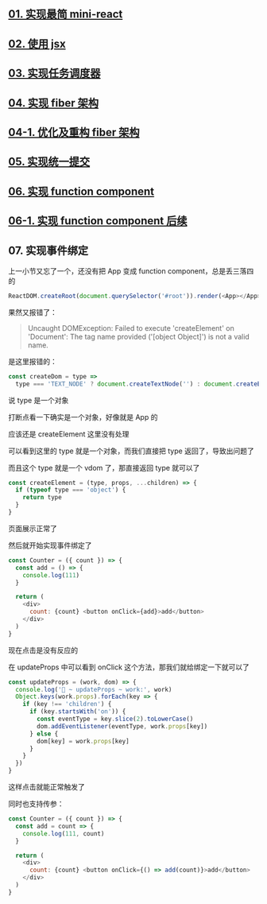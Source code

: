 ## [01. 实现最简 mini-react](https://github.com/HenryTSZ/mini-react/tree/53e888f05c5f33915fdb06bc7dbbd0e2e0c12856)

## [02. 使用 jsx](https://github.com/HenryTSZ/mini-react/tree/827131b7d45d76c822cb6a655778ed91bf5a2de1)

## [03. 实现任务调度器](https://github.com/HenryTSZ/mini-react/tree/a23c36b7b2a6e8e7ad28a2431c2f98e3208ac546)

## [04. 实现 fiber 架构](https://github.com/HenryTSZ/mini-react/tree/2e11170fffd1a3123ed0c3372c1702c50af22711)

## [04-1. 优化及重构 fiber 架构](https://github.com/HenryTSZ/mini-react/tree/c823e669adaada3f82ab0873f6c302abb2c64e6e)

## [05. 实现统一提交](https://github.com/HenryTSZ/mini-react/tree/15f6a091c103127e0151859c8ebcf14abe7e240e)

## [06. 实现 function component](https://github.com/HenryTSZ/mini-react/tree/d30278ce013910989fe0cc3b964264ec3d7081df)

## [06-1. 实现 function component 后续](https://github.com/HenryTSZ/mini-react/tree/12420c93998cd1d9fe4ca54cb855b8f30d10e9c7)

## 07. 实现事件绑定

上一小节又忘了一个，还没有把 App 变成 function component，总是丢三落四的

```js
ReactDOM.createRoot(document.querySelector('#root')).render(<App></App>)
```

果然又报错了：

> Uncaught DOMException: Failed to execute 'createElement' on 'Document': The tag name provided ('[object Object]') is not a valid name.

是这里报错的：

```js
const createDom = type =>
  type === 'TEXT_NODE' ? document.createTextNode('') : document.createElement(type)
```

说 type 是一个对象

打断点看一下确实是一个对象，好像就是 App 的

应该还是 createElement 这里没有处理

可以看到这里的 type 就是一个对象，而我们直接把 type 返回了，导致出问题了

而且这个 type 就是一个 vdom 了，那直接返回 type 就可以了

```js
const createElement = (type, props, ...children) => {
  if (typeof type === 'object') {
    return type
  }
}
```

页面展示正常了

然后就开始实现事件绑定了

```js
const Counter = ({ count }) => {
  const add = () => {
    console.log(111)
  }

  return (
    <div>
      count: {count} <button onClick={add}>add</button>
    </div>
  )
}
```

现在点击是没有反应的

在 updateProps 中可以看到 onClick 这个方法，那我们就给绑定一下就可以了

```js
const updateProps = (work, dom) => {
  console.log('🚀 ~ updateProps ~ work:', work)
  Object.keys(work.props).forEach(key => {
    if (key !== 'children') {
      if (key.startsWith('on')) {
        const eventType = key.slice(2).toLowerCase()
        dom.addEventListener(eventType, work.props[key])
      } else {
        dom[key] = work.props[key]
      }
    }
  })
}
```

这样点击就能正常触发了

同时也支持传参：

```js
const Counter = ({ count }) => {
  const add = count => {
    console.log(111, count)
  }

  return (
    <div>
      count: {count} <button onClick={() => add(count)}>add</button>
    </div>
  )
}
```
